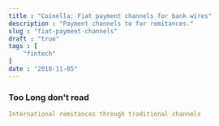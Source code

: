 ```yaml
---
title : "Coinella: Fiat payment channels for bank wires"
description : "Payment channels to for remitances."
slug : "fiat-payment-channels"
draft : "true"
tags : [
    "fintech"
]
date : "2018-11-05"
---
```



### Too Long don't read

```yaml
International remitances through traditional channels
```
